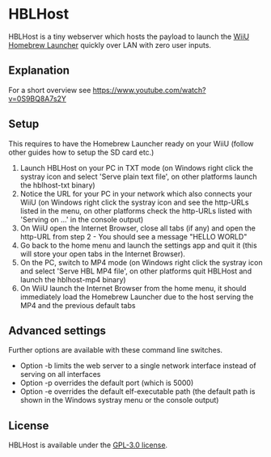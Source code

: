 # HBLHost
HBLHost is a tiny webserver which hosts the payload to launch the [WiiU Homebrew Launcher](https://github.com/dimok789/homebrew_launcher) quickly over LAN with zero user inputs.

## Explanation
For a short overview see https://www.youtube.com/watch?v=0S9BQ8A7s2Y

## Setup
This requires to have the Homebrew Launcher ready on your WiiU (follow other guides how to setup the SD card etc.)
  1. Launch HBLHost on your PC in TXT mode (on Windows right click the systray icon and select 'Serve plain text file', on other platforms launch the hblhost-txt binary)
  2. Notice the URL for your PC in your network which also connects your WiiU (on Windows right click the systray icon and see the http-URLs listed in the menu, on other platforms check the http-URLs listed with 'Serving on ...' in the console output)
  3. On WiiU open the Internet Browser, close all tabs (if any) and open the http-URL from step 2 - You should see a message "HELLO WORLD"
  4. Go back to the home menu and launch the settings app and quit it (this will store your open tabs in the Internet Browser).
  5. On the PC, switch to MP4 mode (on Windows right click the systray icon and select 'Serve HBL MP4 file', on other platforms quit HBLHost and launch the hblhost-mp4 binary)
  6. On WiiU launch the Internet Browser from the home menu, it should immediately load the Homebrew Launcher due to the host serving the MP4 and the previous default tabs

## Advanced settings
Further options are available with these command line switches.
- Option -b <ip-address> limits the web server to a single network interface instead of serving on all interfaces
- Option -p <port-number> overrides the default port (which is 5000)
- Option -e <elf-path> overrides the default elf-executable path (the default path is shown in the Windows systray menu or the console output)

## License
HBLHost is available under the [GPL-3.0 license](https://choosealicense.com/licenses/gpl-3.0/).
